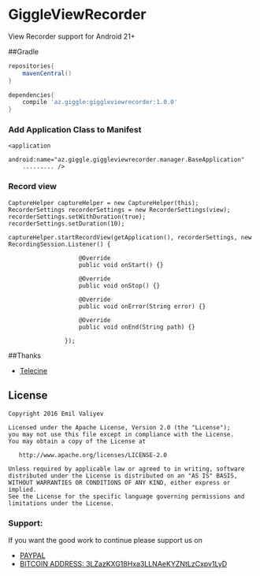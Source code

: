 # GiggleViewRecorder
View Recorder support for Android 21+

##Gradle

```groovy
repositories{
    mavenCentral()
}

dependencies{
    compile 'az.giggle:giggleviewrecorder:1.0.0'
}
```

### Add Application Class to Manifest
    <application
        android:name="az.giggle.giggleviewrecorder.manager.BaseApplication"
        ......... />

### Record view
    CaptureHelper captureHelper = new CaptureHelper(this);
    RecorderSettings recorderSettings = new RecorderSettings(view);
    recorderSettings.setWithDuration(true);
    recorderSettings.setDuration(10);

    captureHelper.startRecordView(getApplication(), recorderSettings, new RecordingSession.Listener() {
    
                        @Override
                        public void onStart() {}

                        @Override
                        public void onStop() {}

                        @Override
                        public void onError(String error) {}

                        @Override
                        public void onEnd(String path) {}
                        
                    });

##Thanks
*   [Telecine](https://github.com/JakeWharton/Telecine)

License
-------

    Copyright 2016 Emil Valiyev

    Licensed under the Apache License, Version 2.0 (the "License");
    you may not use this file except in compliance with the License.
    You may obtain a copy of the License at

       http://www.apache.org/licenses/LICENSE-2.0

    Unless required by applicable law or agreed to in writing, software
    distributed under the License is distributed on an "AS IS" BASIS,
    WITHOUT WARRANTIES OR CONDITIONS OF ANY KIND, either express or implied.
    See the License for the specific language governing permissions and
    limitations under the License.

### Support:

If you want the good work to continue please support us on

* [PAYPAL](https://www.paypal.me/ishandutta2007)
* [BITCOIN ADDRESS: 3LZazKXG18Hxa3LLNAeKYZNtLzCxpv1LyD](https://www.coinbase.com/join/5a8e4a045b02c403bc3a9c0c)
